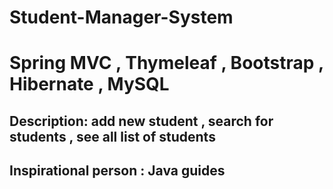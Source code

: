 # Student-Manager-System
# Spring MVC , Thymeleaf , Bootstrap , Hibernate , MySQL
## Description: add new student , search for students , see all list of students
## Inspirational person : Java guides
